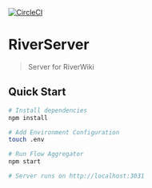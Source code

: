 [![CircleCI](https://circleci.com/gh/fergusfrl/RiverServer/tree/master.svg?style=svg)](https://circleci.com/gh/fergusfrl/RiverServer/tree/master)

# RiverServer

> Server for RiverWiki

## Quick Start

```bash
# Install dependencies
npm install

# Add Environment Configuration
touch .env

# Run Flow Aggregator
npm start

# Server runs on http://localhost:3031
```
